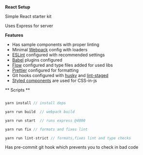 **React Setup**

Simple React starter kit 

Uses Express for server

**Features**
 - Has sample components with proper linting
 - Minimal [Webpack](https://webpack.js.org/) config with loaders
 - [ESLint](http://eslint.org/) configured with recommended settings 
 - [Babel](https://babeljs.io/) plugins configured
 - [Flow](https://flow.org/en/) configured and type files added for used libs
 - [Prettier](https://github.com/prettier/prettier) configured for formatting
 - Git hooks configured with [husky](https://github.com/typicode/husky) and [lint-staged](https://github.com/okonet/lint-staged)
 - [Styled components](https://github.com/styled-components/styled-components) are used for CSS-in-js

** Scripts	**

``` js

yarn install // install deps

yarn run build  // webpack build

yarn run start  // runs express @4000

yarn run fix // formats and fixes lint

yarn run lint-strict // formats,fixes lint and type checks

```
Has pre-commit git hook which prevents you to check in bad code
